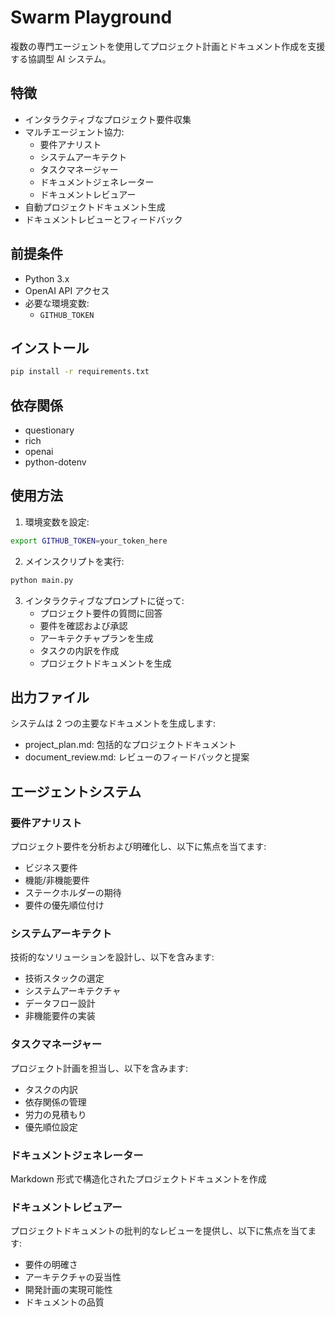 # Swarm Playground

複数の専門エージェントを使用してプロジェクト計画とドキュメント作成を支援する協調型 AI システム。

## 特徴

- インタラクティブなプロジェクト要件収集
- マルチエージェント協力:
  - 要件アナリスト
  - システムアーキテクト
  - タスクマネージャー
  - ドキュメントジェネレーター
  - ドキュメントレビュアー
- 自動プロジェクトドキュメント生成
- ドキュメントレビューとフィードバック

## 前提条件

- Python 3.x
- OpenAI API アクセス
- 必要な環境変数:
  - `GITHUB_TOKEN`

## インストール

```bash
pip install -r requirements.txt
```

## 依存関係

- questionary
- rich
- openai
- python-dotenv

## 使用方法

1. 環境変数を設定:

```bash
export GITHUB_TOKEN=your_token_here
```

2. メインスクリプトを実行:

```bash
python main.py
```

3. インタラクティブなプロンプトに従って:
   - プロジェクト要件の質問に回答
   - 要件を確認および承認
   - アーキテクチャプランを生成
   - タスクの内訳を作成
   - プロジェクトドキュメントを生成

## 出力ファイル

システムは 2 つの主要なドキュメントを生成します:

- project_plan.md: 包括的なプロジェクトドキュメント
- document_review.md: レビューのフィードバックと提案

## エージェントシステム

### 要件アナリスト

プロジェクト要件を分析および明確化し、以下に焦点を当てます:

- ビジネス要件
- 機能/非機能要件
- ステークホルダーの期待
- 要件の優先順位付け

### システムアーキテクト

技術的なソリューションを設計し、以下を含みます:

- 技術スタックの選定
- システムアーキテクチャ
- データフロー設計
- 非機能要件の実装

### タスクマネージャー

プロジェクト計画を担当し、以下を含みます:

- タスクの内訳
- 依存関係の管理
- 労力の見積もり
- 優先順位設定

### ドキュメントジェネレーター

Markdown 形式で構造化されたプロジェクトドキュメントを作成

### ドキュメントレビュアー

プロジェクトドキュメントの批判的なレビューを提供し、以下に焦点を当てます:

- 要件の明確さ
- アーキテクチャの妥当性
- 開発計画の実現可能性
- ドキュメントの品質
